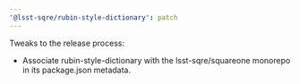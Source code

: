 ```yaml
---
'@lsst-sqre/rubin-style-dictionary': patch
---
```


Tweaks to the release process:

- Associate rubin-style-dictionary with the lsst-sqre/squareone monorepo in its package.json metadata.
